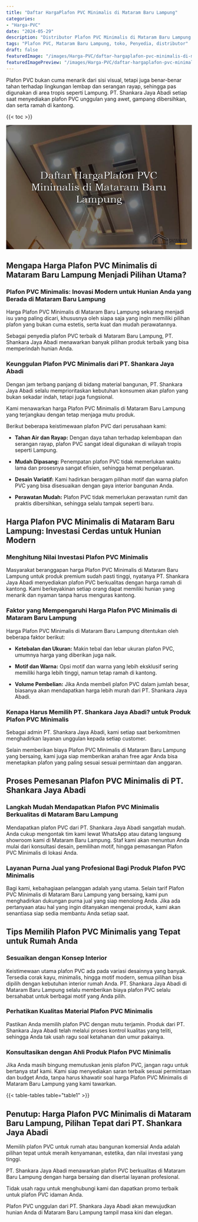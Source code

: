 ```yaml
---
title: "Daftar HargaPlafon PVC Minimalis di Mataram Baru Lampung"
categories:
- "Harga-PVC"
date: "2024-05-29"
description: "Distributor Plafon PVC Minimalis di Mataram Baru Lampung untuk rumah, perkantoran, serta gerai. Material terbaik, beragam motif, warna menarik, beserta jasa penempatan dikerjakan oleh tim ahli dan kepastian resmi!|Servis distribusi Plafon PVC Minimalis di Mataram Baru Lampung untuk kebutuhan rumah, perkantoran, atau toko, beserta material unggulan dan penempatan oleh tim profesional serta garansi resmi.|Alternatif Plafon PVC Minimalis di Mataram Baru Lampung yang terpercaya untuk rumah, office, dan gerai, bersama produk terbaik dan penempatan ditangani oleh tim ahli dan kepastian resmi.|Penyediaan Plafon PVC Minimalis di Mataram Baru Lampung bagi hunian, perkantoran, dan ritel, beserta panel terbaik dan pemasangan ditangani oleh tenaga ahli berpengalaman, disertai beserta jaminan resmi.}"
tags: "Plafon PVC, Mataram Baru Lampung, toko, Penyedia, distributor"
draft: false
featuredImage: "/images/Harga-PVC/daftar-hargaplafon-pvc-minimalis-di-mataram-baru-lampung.png"
featuredImagePreview: "/images/Harga-PVC/daftar-hargaplafon-pvc-minimalis-di-mataram-baru-lampung.png"
---
```


Plafon PVC bukan cuma menarik dari sisi visual, tetapi juga benar-benar tahan terhadap lingkungan lembap dan serangan rayap, sehingga pas digunakan di area tropis seperti Lampung. PT. Shankara Jaya Abadi setiap saat menyediakan plafon PVC unggulan yang awet, gampang dibersihkan, dan serta ramah di kantong.

{{< toc >}}

![Daftar HargaPlafon PVC Minimalis di Mataram Baru Lampung](/images/Harga-PVC/Daftar-HargaPlafon-PVC-Minimalis-di-Mataram-Baru-Lampung.png)

## Mengapa Harga Plafon PVC Minimalis di Mataram Baru Lampung Menjadi Pilihan Utama?

### Plafon PVC Minimalis: Inovasi Modern untuk Hunian Anda yang Berada di Mataram Baru Lampung

Harga Plafon PVC Minimalis di Mataram Baru Lampung sekarang menjadi isu yang paling dicari, khususnya oleh siapa saja yang ingin memiliki pilihan plafon yang bukan cuma estetis, serta kuat dan mudah perawatannya.

Sebagai penyedia plafon PVC terbaik di Mataram Baru Lampung, PT. Shankara Jaya Abadi menawarkan banyak pilihan produk terbaik yang bisa memperindah hunian Anda.

### Keunggulan Plafon PVC Minimalis dari PT. Shankara Jaya Abadi

Dengan jam terbang panjang di bidang material bangunan, PT. Shankara Jaya Abadi selalu memprioritaskan kebutuhan konsumen akan plafon yang bukan sekadar indah, tetapi juga fungsional.

Kami menawarkan harga Plafon PVC Minimalis di Mataram Baru Lampung yang terjangkau dengan tetap menjaga mutu produk.

Berikut beberapa keistimewaan plafon PVC dari perusahaan kami:

- **Tahan Air dan Rayap:** Dengan daya tahan terhadap kelembapan dan serangan rayap, plafon PVC sangat ideal digunakan di wilayah tropis seperti Lampung.

- **Mudah Dipasang:** Penempatan plafon PVC tidak memerlukan waktu lama dan prosesnya sangat efisien, sehingga hemat pengeluaran.

- **Desain Variatif:** Kami hadirkan beragam pilihan motif dan warna plafon PVC yang bisa disesuaikan dengan gaya interior bangunan Anda.

- **Perawatan Mudah:** Plafon PVC tidak memerlukan perawatan rumit dan praktis dibersihkan, sehingga selalu tampak seperti baru.

## Harga Plafon PVC Minimalis di Mataram Baru Lampung: Investasi Cerdas untuk Hunian Modern

### Menghitung Nilai Investasi Plafon PVC Minimalis

Masyarakat beranggapan harga Plafon PVC Minimalis di Mataram Baru Lampung untuk produk premium sudah pasti tinggi, nyatanya PT. Shankara Jaya Abadi menyediakan plafon PVC berkualitas dengan harga ramah di kantong. Kami berkeyakinan setiap orang dapat memiliki hunian yang menarik dan nyaman tanpa harus menguras kantong.

### Faktor yang Mempengaruhi Harga Plafon PVC Minimalis di Mataram Baru Lampung

Harga Plafon PVC Minimalis di Mataram Baru Lampung ditentukan oleh beberapa faktor berikut:

- **Ketebalan dan Ukuran:** Makin tebal dan lebar ukuran plafon PVC, umumnya harga yang diberikan juga naik.

- **Motif dan Warna:** Opsi motif dan warna yang lebih eksklusif sering memiliki harga lebih tinggi, namun tetap ramah di kantong.

- **Volume Pembelian:** Jika Anda membeli plafon PVC dalam jumlah besar, biasanya akan mendapatkan harga lebih murah dari PT. Shankara Jaya Abadi.

### Kenapa Harus Memilih PT. Shankara Jaya Abadi? untuk Produk Plafon PVC Minimalis

Sebagai admin PT. Shankara Jaya Abadi, kami setiap saat berkomitmen menghadirkan layanan unggulan kepada setiap customer.

Selain memberikan biaya Plafon PVC Minimalis di Mataram Baru Lampung yang bersaing, kami juga siap memberikan arahan free agar Anda bisa menetapkan plafon yang paling sesuai sesuai permintaan dan anggaran.

## Proses Pemesanan Plafon PVC Minimalis di PT. Shankara Jaya Abadi

### Langkah Mudah Mendapatkan Plafon PVC Minimalis Berkualitas di Mataram Baru Lampung

Mendapatkan plafon PVC dari PT. Shankara Jaya Abadi sangatlah mudah. Anda cukup mengontak tim kami lewat WhatsApp atau datang langsung showroom kami di Mataram Baru Lampung. Staf kami akan menuntun Anda mulai dari konsultasi desain, pemilihan motif, hingga pemasangan Plafon PVC Minimalis di lokasi Anda.

### Layanan Purna Jual yang Profesional Bagi Produk Plafon PVC Minimalis

Bagi kami, kebahagiaan pelanggan adalah yang utama. Selain tarif Plafon PVC Minimalis di Mataram Baru Lampung yang bersaing, kami pun menghadirkan dukungan purna jual yang siap menolong Anda. Jika ada pertanyaan atau hal yang ingin ditanyakan mengenai produk, kami akan senantiasa siap sedia membantu Anda setiap saat.

## Tips Memilih Plafon PVC Minimalis yang Tepat untuk Rumah Anda

### Sesuaikan dengan Konsep Interior

Keistimewaan utama plafon PVC ada pada variasi desainnya yang banyak. Tersedia corak kayu, minimalis, hingga motif modern, semua pilihan bisa dipilih dengan kebutuhan interior rumah Anda. PT. Shankara Jaya Abadi di Mataram Baru Lampung selalu memberikan biaya plafon PVC selalu bersahabat untuk berbagai motif yang Anda pilih.

### Perhatikan Kualitas Material Plafon PVC Minimalis

Pastikan Anda memilih plafon PVC dengan mutu terjamin. Produk dari PT. Shankara Jaya Abadi telah melalui proses kontrol kualitas yang teliti, sehingga Anda tak usah ragu soal ketahanan dan umur pakainya.

### Konsultasikan dengan Ahli Produk Plafon PVC Minimalis

Jika Anda masih bingung memutuskan jenis plafon PVC, jangan ragu untuk bertanya staf kami. Kami siap menyediakan saran terbaik sesuai permintaan dan budget Anda, tanpa harus khawatir soal harga Plafon PVC Minimalis di Mataram Baru Lampung yang kami tawarkan.

{{< table-tables table="table1" >}}

## Penutup: Harga Plafon PVC Minimalis di Mataram Baru Lampung, Pilihan Tepat dari PT. Shankara Jaya Abadi

Memilih plafon PVC untuk rumah atau bangunan komersial Anda adalah pilihan tepat untuk meraih kenyamanan, estetika, dan nilai investasi yang tinggi.

PT. Shankara Jaya Abadi menawarkan plafon PVC berkualitas di Mataram Baru Lampung dengan harga bersaing dan disertai layanan profesional.

Tidak usah ragu untuk menghubungi kami dan dapatkan promo terbaik untuk plafon PVC idaman Anda.

Plafon PVC unggulan dari PT. Shankara Jaya Abadi akan mewujudkan hunian Anda di Mataram Baru Lampung tampil masa kini dan elegan.
